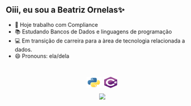 ## Oiii, eu sou a Beatriz Ornelas✨


- 🔭 Hoje trabalho com Compliance
- 📚 Estudando Bancos de Dados e linguagens de programação
- 💻 Em transição de carreira para a àrea de tecnologia relacionada a dados.
- 😄 Pronouns: ela/dela

 ##

<div align="center">
 
<div style="display: inline_block"><br>
  <img align="center" alt="Rafa-Python" height="30" width="40" src="https://raw.githubusercontent.com/devicons/devicon/master/icons/python/python-original.svg">
  <img align="center" alt="Rafa-Csharp" height="30" width="40" src="https://raw.githubusercontent.com/devicons/devicon/master/icons/csharp/csharp-original.svg">
  
</div>
  
 
 
<div> 

  <a href="https://www.linkedin.com/in/beatriz-o-b9275a182/" target="_blank"><img src="https://img.shields.io/badge/-LinkedIn-%230077B5?style=for-the-badge&logo=linkedin&logoColor=white" target="_blank"></a> 
  
 
</div>
